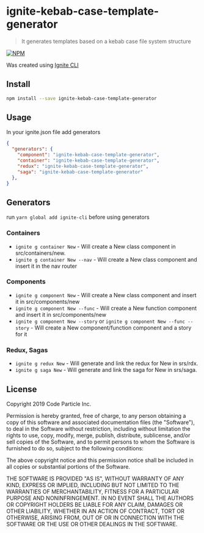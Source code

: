 # ignite-kebab-case-template-generator #

> It generates templates based on a kebab case file system structure

[![NPM](https://img.shields.io/npm/v/ignite-kebab-case-template-generator.svg)](https://www.npmjs.com/package/ignite-kebab-case-template-generator)

Was created using [Ignite CLI](https://github.com/infinitered/ignite/blob/master/docs/advanced-guides/creating-generators.md)

## Install

```bash
npm install --save ignite-kebab-case-template-generator
```

## Usage
In your ignite.json file add generators
```json
{
  "generators": {
    "component": "ignite-kebab-case-template-generator",
    "container": "ignite-kebab-case-template-generator",
    "redux": "ignite-kebab-case-template-generator",
    "saga": "ignite-kebab-case-template-generator"
  },
}
```

## Generators
run `yarn global add ignite-cli` before using generators

### Containers
- `ignite g container New` - Will create a New class component in src/containers/new.
- `ignite g container New --nav` - Will create a New class component and insert it in the nav router

### Components
- `ignite g component New` - Will create a New class component and insert it in src/components/new
- `ignite g component New --func` - Will create a New function component and insert it in src/components/new
- `ignite g component New --story` or `ignite g component New --func --story` - Will create a New component/function component and a story for it

### Redux, Sagas
- `ignite g redux New` - Will generate and link the redux for New in srs/rdx.
- `ignite g saga New` - Will generate and link the saga for New in srs/saga.

## License

Copyright 2019 Code Particle Inc.

Permission is hereby granted, free of charge, to any person obtaining a copy of this software and associated documentation files (the "Software"), to deal in the Software without restriction, including without limitation the rights to use, copy, modify, merge, publish, distribute, sublicense, and/or sell copies of the Software, and to permit persons to whom the Software is furnished to do so, subject to the following conditions:

The above copyright notice and this permission notice shall be included in all copies or substantial portions of the Software.

THE SOFTWARE IS PROVIDED "AS IS", WITHOUT WARRANTY OF ANY KIND, EXPRESS OR IMPLIED, INCLUDING BUT NOT LIMITED TO THE WARRANTIES OF MERCHANTABILITY, FITNESS FOR A PARTICULAR PURPOSE AND NONINFRINGEMENT. IN NO EVENT SHALL THE AUTHORS OR COPYRIGHT HOLDERS BE LIABLE FOR ANY CLAIM, DAMAGES OR OTHER LIABILITY, WHETHER IN AN ACTION OF CONTRACT, TORT OR OTHERWISE, ARISING FROM, OUT OF OR IN CONNECTION WITH THE SOFTWARE OR THE USE OR OTHER DEALINGS IN THE SOFTWARE.
